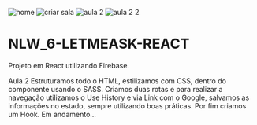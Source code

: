 ![home](https://user-images.githubusercontent.com/62730168/122970880-c7f75e80-d364-11eb-9f52-bbb483636ddd.png)
![criar sala](https://user-images.githubusercontent.com/62730168/122970890-ca59b880-d364-11eb-99ce-1ba273e8245f.png)
![aula 2](https://user-images.githubusercontent.com/62730168/122970906-cf1e6c80-d364-11eb-9ec8-4ea6a05a06bb.png)
![aula 2 2](https://user-images.githubusercontent.com/62730168/122970912-d04f9980-d364-11eb-9ead-52c669787c06.png)
# NLW_6-LETMEASK-REACT
Projeto em React utilizando Firebase.

Aula 2 
Estruturamos todo o HTML, estilizamos com CSS, dentro do componente usando o SASS.
Criamos duas rotas e para realizar a navegação utilizamos o Use History e via Link com o Google, salvamos as informações no estado, sempre utilizando boas práticas.
Por fim criamos um Hook.
Em andamento...
